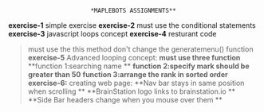                            *MAPLEBOTS ASSIGNMENTS**
**exercise-1**
  simple exercise
**exercise-2**
 must use the conditional statements
**exercise-3**
   javascript loops concept
**exercise-4**
     resturant code
  >must use the this method
  >don't change the generatemenu() function
**exercise-5**
    Advanced looping concept:
    **must use three function**
    **function 1:searching name **
    **function 2:specify mark should be greater than 50**
    **function 3:arrange the rank in sorted order**
 **exercise-6:**
   creating web page:
   **Nav bar stays in same position when scrolling **
   **BrainStation logo links to brainstation.io **
   **Side Bar headers change when you mouse over them **
